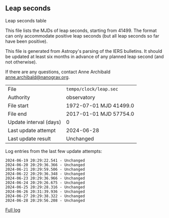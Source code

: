 
## Leap seconds

Leap seconds table

This file lists the MJDs of leap seconds, starting from 41499.
The format can only accommodate positive leap seconds (but all
leap seconds so far have been positive).

This file is generated from Astropy's parsing of the IERS
bulletins. It should be updated at least six months in advance
of any planned leap second (and not otherwise).

If there are any questions, contact Anne Archibald
<anne.archibald@nanograv.org>.

|     |     |
|:--- |:--- |
| File | `tempo/clock/leap.sec` |
| Authority | observatory |
| File start | 1972-07-01 MJD 41499.0 |
| File end | 2017-01-01 MJD 57754.0 |
| Update interval (days) | 0 |
| Last update attempt | 2024-06-28 |
| Last update result | Unchanged |

Log entries from the last few update attempts:
```
2024-06-19 20:29:22.541 - Unchanged
2024-06-20 20:29:36.366 - Unchanged
2024-06-21 20:29:59.506 - Unchanged
2024-06-22 20:29:36.348 - Unchanged
2024-06-23 20:29:36.966 - Unchanged
2024-06-24 20:29:26.675 - Unchanged
2024-06-25 20:29:28.316 - Unchanged
2024-06-26 20:31:39.936 - Unchanged
2024-06-27 20:29:38.322 - Unchanged
2024-06-28 20:29:56.208 - Unchanged
```
[Full log](https://raw.githubusercontent.com/ipta/pulsar-clock-corrections/main/log/tempo/clock/leap.sec.log)
